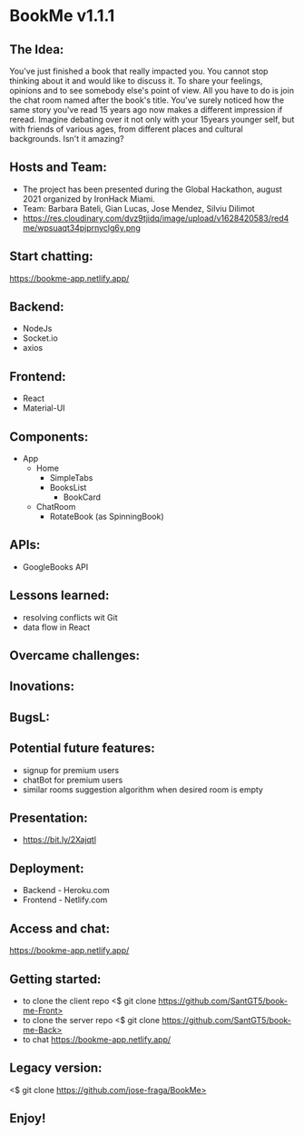 # BookMe v1.1.1

## The Idea:
You've just finished a book that really impacted you. 
You cannot stop thinking about it and would like to discuss it. To share your feelings, opinions and to see somebody else's point of view. 
All you have to do is join the chat room named after the book's title.
You've surely noticed how the same story you've read 15 years ago now makes a different impression if reread.
Imagine debating over it not only with your 15years younger self, but with friends of various ages, from different places and cultural backgrounds.
Isn't it amazing?

## Hosts and Team:
- The project has been presented during the Global Hackathon, august 2021 organized by IronHack Miami.
- Team: Barbara Bateli, Gian Lucas, Jose Mendez, Silviu Dilimot 
- https://res.cloudinary.com/dvz9tjidq/image/upload/v1628420583/red4me/wpsuaqt34pjprnyclg6y.png

## Start chatting:
https://bookme-app.netlify.app/

## Backend:
- NodeJs
- Socket.io
- axios

## Frontend:
- React
- Material-UI

## Components: 
- App
    - Home
        - SimpleTabs
        - BooksList
            - BookCard
    - ChatRoom
        - RotateBook (as SpinningBook)


## APIs:
- GoogleBooks API

## Lessons learned:
- resolving conflicts wit Git
- data flow in React 

## Overcame challenges:

## Inovations:

## BugsL:

## Potential future features:
- signup for premium users
- chatBot for premium users
- similar rooms suggestion algorithm when desired room is empty

## Presentation:
- https://bit.ly/2Xajqtl

## Deployment: 
- Backend - Heroku.com
- Frontend - Netlify.com

## Access and chat:
https://bookme-app.netlify.app/

## Getting started: 
- to clone the client repo <$ git clone https://github.com/SantGT5/book-me-Front>
- to clone the server repo <$ git clone https://github.com/SantGT5/book-me-Back>
- to chat https://bookme-app.netlify.app/

## Legacy version:
<$ git clone https://github.com/jose-fraga/BookMe>

## Enjoy!
